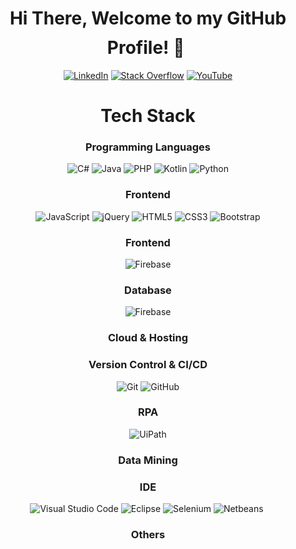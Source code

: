 
<h1 align="center">Hi There, Welcome to my GitHub Profile! 👋 <img height="40"></h1>

<div align=center>
<a href="https://www.linkedin.com/in/karen-delgado-it/"><img src="https://img.shields.io/badge/Linkedin-0077b5?style=flat&logo=linkedin" alt="LinkedIn" /></a>
<a href="https://stackoverflow.com/users/7994352/tana"><img src="https://img.shields.io/badge/Stack Overflow-f48024?style=flat&logo=stackoverflow&logoColor=white" alt="Stack Overflow" /></a>
<a href="https://www.youtube.com/channel/UCTGH9EEl5c0be2sAcqf1d9Q/"><img src="https://img.shields.io/badge/YouTube-FF0000?style=flat&logo=YouTube&logoColor=white" alt="YouTube" /></a>


 
 <h1 align="center">Tech Stack</h1>

<h3 align="center">Programming Languages</h3>


![C#](https://img.shields.io/badge/C%23-239120?style=flat-square&logo=c-sharp&logoColor=white)
![Java](https://img.shields.io/badge/-Java-007396?style=flat-square&logo=java)
![PHP](https://img.shields.io/badge/PHP-777BB4?style=flat-square&logo=php&logoColor=white)
![Kotlin](https://img.shields.io/badge/Kotlin-0095D5?&style=flat-square&logo=kotlin&logoColor=white)
![Python](https://img.shields.io/badge/Python-14354C?style=flat-square&logo=python&logoColor=white)

 
<h3 align="center">Frontend</h3>
 
![JavaScript](https://img.shields.io/badge/-JavaScript-black?style=flat-square&logo=javascript)
![jQuery](https://img.shields.io/badge/jQuery-0769AD?style=flat-square&logo=jquery&logoColor=white)
![HTML5](https://img.shields.io/badge/HTML5-E34F26?style=flat-square&logo=html5&logoColor=white)
![CSS3](https://img.shields.io/badge/CSS3-1572B6?style=flat-square&logo=css3&logoColor=white)
![Bootstrap](https://img.shields.io/badge/-Bootstrap-05122A?style=flat&logo=bootstrap&logoColor=563D7C)
 
 <h3 align="center">Frontend</h3>
 
![Firebase](https://img.shields.io/badge/Firebase-%23316192.svg?logo=firebase&logoColor=white)


<h3 align="center">Database</h3>
 
![Firebase](https://img.shields.io/badge/Firebase-%23316192.svg?logo=firebase&logoColor=white)

<h3 align="center">Cloud & Hosting</h3>

<h3 align="center">Version Control & CI/CD</h3>
 
![Git](https://img.shields.io/badge/-Git-05122A?style=flat&logo=git)
![GitHub](https://img.shields.io/badge/-GitHub-05122A?style=flat&logo=github)

<h3 align="center">RPA</h3>
 
![UiPath](https://img.shields.io/badge/test-3776AB.svg?style=for-the-badge&logo=Python&logoColor=white)

<h3 align="center">Data Mining</h3>

<h3 align="center">IDE</h3>
 
![Visual Studio Code](https://img.shields.io/badge/-Visual%20Studio%20Code-05122A?style=flat&logo=visual-studio-code&logoColor=007ACC)
![Eclipse](https://img.shields.io/badge/-Eclipse-05122A?style=flat&logo=eclipse-ide&logoColor=2C2255)
![Selenium](https://img.shields.io/badge/selenium-%2343B02A.svg?&style=plastic&logo=selenium&logoColor=white)
![Netbeans](https://img.shields.io/badge/-Eclipse-05122A?style=flat&logo=eclipse-ide&logoColor=2C2255)&nbsp;

<h3 align="center">Others</h3>
  
  
  










